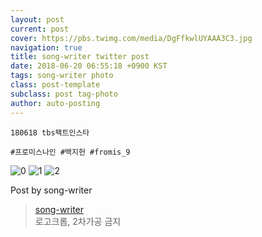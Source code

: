 ```yaml
---
layout: post
current: post
cover: https://pbs.twimg.com/media/DgFfkwlUYAAA3C3.jpg
navigation: true
title: song-writer twitter post
date: 2018-06-20 06:55:18 +0900 KST
tags: song-writer photo
class: post-template
subclass: post tag-photo
author: auto-posting
---
```


```  
180618 tbs팩트인스타  
  
#프로미스나인 #백지헌 #fromis_9  

```

![0](https://pbs.twimg.com/media/DgFfkwlVAAEEEkP.jpg)
![1](https://pbs.twimg.com/media/DgFfkwnV4AE9emB.jpg)
![2](https://pbs.twimg.com/media/DgFfkwlUYAAA3C3.jpg)


Post by song-writer

> [song-writer](https://twitter.com/970929_love)  
  로고크롭, 2차가공 금지